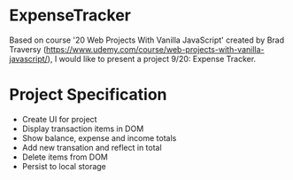 # ExpenseTracker

Based on course '20 Web Projects With Vanilla JavaScript' created by Brad Traversy (https://www.udemy.com/course/web-projects-with-vanilla-javascript/), I would like to present a project 9/20: Expense Tracker.


# Project Specification

* Create UI for project
* Display transaction items in DOM
* Show balance, expense and income totals
* Add new transation and reflect in total
* Delete items from DOM
* Persist to local storage
